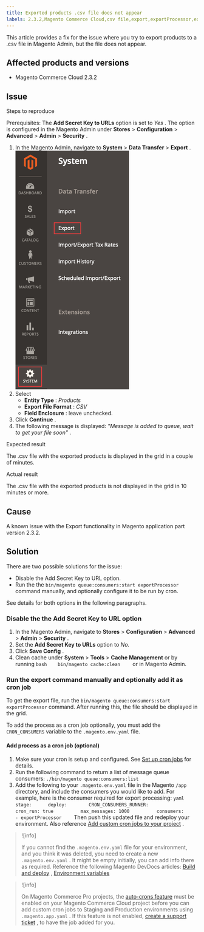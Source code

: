 ```yaml
---
title: Exported products .csv file does not appear
labels: 2.3.2,Magento Commerce Cloud,csv file,export,exportProcessor,exported,how to,products
---
```


This article provides a fix for the issue where you try to export products to a .csv file in Magento Admin, but the file does not appear.

## Affected products and versions

* Magento Commerce Cloud 2.3.2

## Issue

 <span class="wysiwyg-underline">Steps to reproduce</span>

Prerequisites: The **Add Secret Key to URLs** option is set to *Yes* . The option is configured in the Magento Admin under **Stores** > **Configuration** > **Advanced** > **Admin** > **Security** .

1. In the Magento Admin, navigate to **System** > **Data Transfer** > **Export** .    ![magento_export_products_2.3.4.png](assets/magento_export_products_2.3.4.png)    
1. Select
    * **Entity Type** : *Products*
    * **Export File Format** : *CSV*
    * **Field Enclosure** : leave unchecked.
1. Click **Continue** .
1. The following message is displayed: *"Message is added to queue, wait to get your file soon"* .

 <span class="wysiwyg-underline">Expected result</span>

The .csv file with the exported products is displayed in the grid in a couple of minutes.

 <span class="wysiwyg-underline">Actual result</span>

The .csv file with the exported products is not displayed in the grid in 10 minutes or more.

## Cause

A known issue with the Export functionality in Magento application part version 2.3.2.

## Solution

There are two possible solutions for the issue:

* Disable the Add Secret Key to URL option.
* Run the the `bin/magento queue:consumers:start exportProcessor` command manually, and optionally configure it to be run by cron.

See details for both options in the following paragraphs.

### Disable the the Add Secret Key to URL option

1. In the Magento Admin, navigate to **Stores** > **Configuration** > **Advanced** > **Admin** > **Security** .
1. Set the **Add Secret Key to URLs** option to *No.*
1. Click **Save Config** .
1. Clean cache under **System** > **Tools** > **Cache Management** or by running    ```bash    bin/magento cache:clean    ```    or in Magento Admin.

### Run the export command manually and optionally add it as cron job

To get the export file, run the `bin/magento queue:consumers:start exportProcessor` command. After running this, the file should be displayed in the grid.


To add the process as a cron job optionally, you must add the `CRON_CONSUMERS` variable to the `.magento.env.yaml` file.

#### Add process as a cron job (optional)

1. Make sure your cron is setup and configured. See [Set up cron jobs](https://devdocs.magento.com/guides/v2.3/cloud/configure/setup-cron-jobs.html) for details.
1. Run the following command to return a list of message queue consumers:     `./bin/magento queue:consumers:list`     
1. Add the following to your `.magento.env.yaml` file in the Magento `/app` directory, and include the consumers you would like to add. For example, here is the consumer required for export processing:    ```yaml    stage:      deploy:        CRON_CONSUMERS_RUNNER:          cron_run: true          max_messages: 1000          consumers:            - exportProcessor    ```    Then push this updated file and redeploy your environment. Also reference [Add custom cron jobs to your project](https://devdocs.magento.com/cloud/configure/setup-cron-jobs.html#add-cron) .

>![info]
>
>If you cannot find the `.magento.env.yaml` file for your environment, and you think it was deleted, you need to create a new `.magento.env.yaml` . It might be empty initially, you can add info there as required. Reference the following Magento DevDocs articles: [Build and deploy](https://devdocs.magento.com/cloud/project/magento-env-yaml.html) , [Environment variables](https://devdocs.magento.com/cloud/env/variables-intro.html)

>![info]
>
>On Magento Commerce Pro projects, the [auto-crons feature](https://devdocs.magento.com/guides/v2.3/cloud/configure/setup-cron-jobs.html#verify-cron-configuration-on-pro-projects) must be enabled on your Magento Commerce Cloud project before you can add custom cron jobs to Staging and Production environments using `.magento.app.yaml` . If this feature is not enabled, [create a support ticket](https://support.magento.com/hc/en-us/articles/360019088251-Submit-a-support-ticket) , to have the job added for you.
